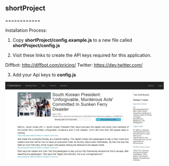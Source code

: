 ## shortProject ##
============

Installation Process: 

1) Copy **shortProject/config.example.js** to a new file called **shortProject/config.js**


2) Visit these links to create the API keys required for this application. 

Diffbot: http://diffbot.com/pricing/
Twitter: https://dev.twitter.com/

3) Add your Api keys to **config.js**


![Alt text](/screenshots/article.jpg "Optional title")